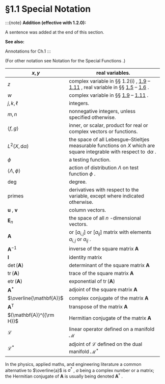 # §1.1 Special Notation

:::{note}
**Addition (effective with 1.2.0):**

A sentence was added at the end of this section.

**See also:**

Annotations for Ch.1
:::

(For other notation see Notation for the Special Functions .)


| $x,y$ | real variables. |
|---|---|
| $z$ | complex variable in §§ 1.2(i) , [1.9](./1.9.md "§1.9 Calculus of a Complex Variable ‣ Topics of Discussion ‣ Chapter 1 Algebraic and Analytic Methods") – [1.11](./1.11.md "§1.11 Zeros of Polynomials ‣ Topics of Discussion ‣ Chapter 1 Algebraic and Analytic Methods") , real variable in §§ [1.5](./1.5.md "§1.5 Calculus of Two or More Variables ‣ Topics of Discussion ‣ Chapter 1 Algebraic and Analytic Methods") – [1.6](./1.6.md "§1.6 Vectors and Vector-Valued Functions ‣ Topics of Discussion ‣ Chapter 1 Algebraic and Analytic Methods") . |
| $w$ | complex variable in §§ [1.9](./1.9.md "§1.9 Calculus of a Complex Variable ‣ Topics of Discussion ‣ Chapter 1 Algebraic and Analytic Methods") – [1.11](./1.11.md "§1.11 Zeros of Polynomials ‣ Topics of Discussion ‣ Chapter 1 Algebraic and Analytic Methods") . |
| $j,k,\ell$ | integers. |
| $m,n$ | nonnegative integers, unless specified otherwise. |
| $\left\langle f,g\right\rangle$ | inner, or scalar, product for real or complex vectors or functions. |
| $L^{2}\left(X,\,\mathrm{d}\alpha\right)$ | the space of all Lebesgue–Stieltjes measurable functions on $X$ which are square integrable with respect to $\,\mathrm{d}\alpha$ . |
| $\phi$ | a testing function. |
| $\left\langle\Lambda,\phi\right\rangle$ | action of distribution $\Lambda$ on test function $\phi$ . |
| $\deg$ | degree. |
| primes | derivatives with respect to the variable, except where indicated otherwise. |
| $\mathbf{u}$ , $\mathbf{v}$ | column vectors. |
| $\mathbf{E}_{n}$ | the space of all $n$ -dimensional vectors. |
| $\mathbf{A}$ | or $[a_{i,j}]$ or $[a_{ij}]$ matrix with elements $a_{i,j}$ or $a_{ij}$ . |
| ${\mathbf{A}}^{-1}$ | inverse of the square matrix $\mathbf{A}$ |
| $\mathbf{I}$ | identity matrix |
| $\det(\mathbf{A})$ | determinant of the square matrix $\mathbf{A}$ |
| $\operatorname{tr}(\mathbf{A})$ | trace of the square matrix $\mathbf{A}$ |
| $\operatorname{etr}\left(\mathbf{A}\right)$ | exponential of $\operatorname{tr}(\mathbf{A})$ |
| ${\mathbf{A}}^{*}$ | adjoint of the square matrix $\mathbf{A}$ |
| $\overline{\mathbf{A}}$ | complex conjugate of the matrix $\mathbf{A}$ |
| $\mathbf{A}^{\mathrm{T}}$ | transpose of the matrix $\mathbf{A}$ |
| ${\mathbf{A}}^{{\rm H}}$ | Hermitian conjugate of the matrix $\mathbf{A}$ |
| $\mathcal{L}$ | linear operator defined on a manifold $\mathcal{M}$ |
| ${\mathcal{L}}^{*}$ | adjoint of $\mathcal{L}$ defined on the dual manifold ${\mathcal{M}}^{*}$ |


In the physics, applied maths, and engineering literature a common alternative to $\overline{a}$ is $a^{*}$ , $a$ being a complex number or a matrix; the Hermitian conjugate of $\mathbf{A}$ is usually being denoted $\mathbf{A}^{{\dagger}}$ .
